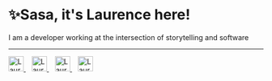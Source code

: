 # ✨Sasa, it's Laurence here!

I am a developer working at the intersection of storytelling and software


<hr/>
<a href="https://dev.to/lbugasu">
  <img src="https://d2fltix0v2e0sb.cloudfront.net/dev-badge.svg" alt="Laurence Ininda's DEV Profile" height="30" width="30" padding="30">
</a>&nbsp&nbsp
<a href="https://twitter.com/lbugasu">
  <img src="https://image.flaticon.com/icons/png/512/23/23931.png" alt="Laurence Ininda's Twitter Profile" height="30" width="30"padding="30">
</a>&nbsp&nbsp
<a href="https://www.linkedin.com/in/laurence-ininda/">
  <img src="https://www.iconninja.com/files/179/13/266/black-linkedin-icon.png" alt="Laurence Ininda's LinkedIn Profile" height="30" width="30"padding="30">
</a>&nbsp&nbsp
<a href="https://www.eyeem.com/u/laudebugs">
  <img src="https://upload.wikimedia.org/wikipedia/commons/0/0f/Eyeem.png" alt="Laurence Ininda's EyeEm Profile" height="30" width="30" padding="30">
</a>
